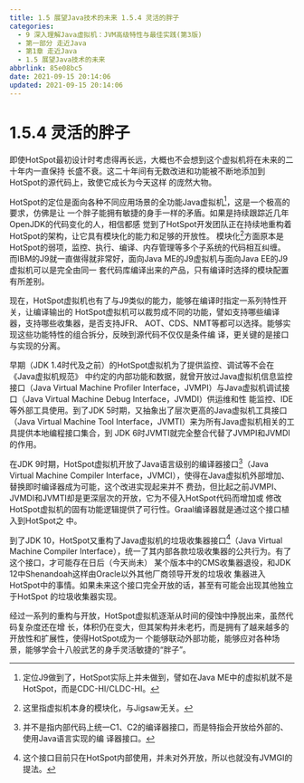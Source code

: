 ```yaml
---
title: 1.5 展望Java技术的未来 1.5.4 灵活的胖子
categories: 
  - 9 深入理解Java虛拟机：JVM高级特性与最佳实践(第3版)
  - 第一部分 走近Java
  - 第1章 走近Java
  - 1.5 展望Java技术的未来
abbrlink: 85e08bc5
date: 2021-09-15 20:14:06
updated: 2021-09-15 20:14:06
---
```

# 1.5.4 灵活的胖子
即使HotSpot最初设计时考虑得再长远，大概也不会想到这个虚拟机将在未来的二十年内一直保持 长盛不衰。这二十年间有无数改进和功能被不断地添加到HotSpot的源代码上，致使它成长为今天这样 的庞然大物。

HotSpot的定位是面向各种不同应用场景的全功能Java虚拟机[^1]，这是一个极高的要求，仿佛是让 一个胖子能拥有敏捷的身手一样的矛盾。如果是持续跟踪近几年OpenJDK的代码变化的人，相信都感 觉到了HotSpot开发团队正在持续地重构着HotSpot的架构，让它具有模块化的能力和足够的开放性。 模块化[^2]方面原本是HotSpot的弱项，监控、执行、编译、内存管理等多个子系统的代码相互纠缠。 而IBM的J9就一直做得就非常好，面向Java ME的J9虚拟机与面向Java EE的J9虚拟机可以是完全由同一 套代码库编译出来的产品，只有编译时选择的模块配置有所差别。

现在，HotSpot虚拟机也有了与J9类似的能力，能够在编译时指定一系列特性开关，让编译输出的 HotSpot虚拟机可以裁剪成不同的功能，譬如支持哪些编译器，支持哪些收集器，是否支持JFR、 AOT、CDS、NMT等都可以选择。能够实现这些功能特性的组合拆分，反映到源代码不仅仅是条件编 译，更关键的是接口与实现的分离。

早期（JDK 1.4时代及之前）的HotSpot虚拟机为了提供监控、调试等不会在《Java虚拟机规范》 中约定的内部功能和数据，就曾开放过Java虚拟机信息监控接口（Java Virtual Machine Profiler Interface，JVMPI）与Java虚拟机调试接口（Java Virtual Machine Debug Interface，JVMDI）供运维和性 能监控、IDE等外部工具使用。到了JDK 5时期，又抽象出了层次更高的Java虚拟机工具接口（Java Virtual Machine Tool Interface，JVMTI）来为所有Java虚拟机相关的工具提供本地编程接口集合，到 JDK 6时JVMTI就完全整合代替了JVMPI和JVMDI的作用。

在JDK 9时期，HotSpot虚拟机开放了Java语言级别的编译器接口[^3]（Java Virtual Machine Compiler Interface，JVMCI），使得在Java虚拟机外部增加、替换即时编译器成为可能，这个改进实现起来并不 费劲，但比起之前JVMPI、JVMDI和JVMTI却是更深层次的开放，它为不侵入HotSpot代码而增加或 修改HotSpot虚拟机的固有功能逻辑提供了可行性。Graal编译器就是通过这个接口植入到HotSpot之 中。

到了JDK 10，HotSpot又重构了Java虚拟机的垃圾收集器接口[^4]（Java Virtual Machine Compiler Interface），统一了其内部各款垃圾收集器的公共行为。有了这个接口，才可能存在日后（今天尚未） 某个版本中的CMS收集器退役，和JDK 12中Shenandoah这样由Oracle以外其他厂商领导开发的垃圾收 集器进入HotSpot中的事情。如果未来这个接口完全开放的话，甚至有可能会出现其他独立于HotSpot 的垃圾收集器实现。

经过一系列的重构与开放，HotSpot虚拟机逐渐从时间的侵蚀中挣脱出来，虽然代码复杂度还在增 长，体积仍在变大，但其架构并未老朽，而是拥有了越来越多的开放性和扩展性，使得HotSpot成为一 个能够联动外部功能，能够应对各种场景，能够学会十八般武艺的身手灵活敏捷的“胖子”。


[^1]: 定位J9做到了，HotSpot实际上并未做到，譬如在Java ME中的虚拟机就不是HotSpot，而是CDC-HI/CLDC-HI。 
[^2]: 这里指虚拟机本身的模块化，与Jigsaw无关。 
[^3]: 并不是指内部代码上统一C1、C2的编译器接口，而是特指会开放给外部的、使用Java语言实现的编 译器接口。 
[^4]: 这个接口目前只在HotSpot内部使用，并未对外开放，所以也就没有JVMGI的提法。
